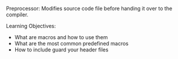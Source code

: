 Preprocessor: Modifies source code file before handing it over to the compiler.

Learning Objectives: 

- What are macros and how to use them
- What are the most common predefined macros
- How to include guard your header files 
